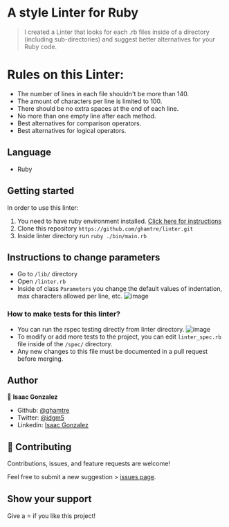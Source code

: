 # A style Linter for Ruby
> I created a Linter that looks for each .rb files inside of a directory (including sub-directories) and suggest better alternatives for your Ruby code.

# Rules on this Linter:
- The number of lines in each file shouldn't be more than 140.
- The amount of characters per line is limited to 100.
- There should be no extra spaces at the end of each line.
- No more than one empty line after each method.
- Best alternatives for comparison operators.
- Best alternatives for logical operators.

## Language
- Ruby

## Getting started
In order to use this linter:

1. You need to have ruby environment installed. [Click here for instructions](https://www.ruby-lang.org/en/documentation/installation/)
2. Clone this repository `https://github.com/ghamtre/linter.git`
3. Inside linter directory run `ruby ./bin/main.rb`

## Instructions to change parameters
- Go to `/lib/` directory
- Open `/linter.rb`
- Inside of class `Parameters` you change the default values of indentation, max characters allowed per line, etc.
![image](https://i.imgur.com/M8GShls.png)

### How to make tests for this linter?
- You can run the rspec testing directly from linter directory.
![image](https://i.imgur.com/fv3U5Zx.png)
- To modify or add more tests to the project, you can edit ```linter_spec.rb``` file inside of the `/spec/` directory.
- Any new changes to this file must be documented in a pull request before merging.

## Author
👤 **Isaac Gonzalez**

- Github: [@ghamtre](https://github.com/ghamtre)
- Twitter: [@idgm5](https://twitter.com/idgm5)
- Linkedin: [Isaac Gonzalez](https://www.linkedin.com/in/isaacmunguia)

## 🤝 Contributing

Contributions, issues, and feature requests are welcome!

Feel free to submit a new suggestion > [issues page](issues/).

## Show your support

Give a ⭐️ if you like this project!
